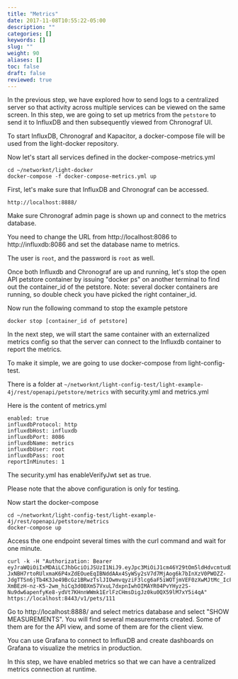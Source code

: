 ```yaml
---
title: "Metrics"
date: 2017-11-08T10:55:22-05:00
description: ""
categories: []
keywords: []
slug: ""
weight: 90
aliases: []
toc: false
draft: false
reviewed: true
---
```


In the previous step, we have explored how to send logs to a centralized server so that activity across multiple services can be viewed on the same screen. In this step, we are going to set up metrics from the `petstore` to send it to InfluxDB and then subsequently viewed from Chronograf UI.

To start InfluxDB, Chronograf and Kapacitor, a docker-compose file will be used from the light-docker repository. 

Now let's start all services defined in the docker-compose-metrics.yml

```
cd ~/networknt/light-docker
docker-compose -f docker-compose-metrics.yml up
```

First, let's make sure that InfluxDB and Chronograf can be accessed.

```
http://localhost:8888/
```

Make sure Chronograf admin page is shown up and connect to the metrics database.

You need to change the URL from http://localhost:8086 to http://influxdb:8086 and set the database name to metrics. 

The user is `root`, and the password is `root` as well. 

Once both Influxdb and Chronograf are up and running, let's stop the open API petstore container by issuing "docker ps" on another terminal to find out the container_id of the petstore. Note: several docker containers are running, so double check you have picked the right container_id.

Now run the following command to stop the example petstore

```
docker stop [container_id of petstore]
```

In the next step, we will start the same container with an externalized metrics config so that the server can connect to the Influxdb container to report the metrics.

To make it simple, we are going to use docker-compose from light-config-test. 

There is a folder at `~/networknt/light-config-test/light-example-4j/rest/openapi/petstore/metrics` with security.yml and metrics.yml

Here is the content of metrics.yml

```
enabled: true
influxdbProtocol: http
influxdbHost: influxdb
influxdbPort: 8086
influxdbName: metrics
influxdbUser: root
influxdbPass: root
reportInMinutes: 1
```

The security.yml has enableVerifyJwt set as true. 

Please note that the above configuration is only for testing. 

Now start the docker-compose 

```
cd ~/networknt/light-config-test/light-example-4j/rest/openapi/petstore/metrics
docker-compose up
```
Access the one endpoint several times with the curl command and wait for one minute.

```
curl -k -H "Authorization: Bearer eyJraWQiOiIxMDAiLCJhbGciOiJSUzI1NiJ9.eyJpc3MiOiJ1cm46Y29tOm5ldHdvcmtudDpvYXV0aDI6djEiLCJhdWQiOiJ1cm46Y29tLm5ldHdvcmtudCIsImV4cCI6MTc5NDg3MzA1MiwianRpIjoiSjFKdmR1bFFRMUF6cjhTNlJueHEwQSIsImlhdCI6MTQ3OTUxMzA1MiwibmJmIjoxNDc5NTEyOTMyLCJ2ZXJzaW9uIjoiMS4wIiwidXNlcl9pZCI6InN0ZXZlIiwidXNlcl90eXBlIjoiRU1QTE9ZRUUiLCJjbGllbnRfaWQiOiJmN2Q0MjM0OC1jNjQ3LTRlZmItYTUyZC00YzU3ODc0MjFlNzIiLCJzY29wZSI6WyJ3cml0ZTpwZXRzIiwicmVhZDpwZXRzIl19.gUcM-JxNBH7rtoRUlxmaK6P4xZdEOueEqIBNddAAx4SyWSy2sV7d7MjAog6k7bInXzV0PWOZZ-JdgTTSn6jTb4K3Je49BcGz1BRwzTslJIOwmvqyziF3lcg6aF5iWOTjmVEF0zXwMJtMc_IcF9FAA8iQi2s5l0DYgkMrjkQ3fBhWnopgfkzjbCuZU2mHDSQ6DJmomWpnE9hDxBp_lGjsQ73HWNNKN-XmBEzH-nz-K5-2wm_hiCq3d0BXm57VxuL7dxpnIwhOIMAYR04PvYHyz2S-Nu9dw6apenfyKe8-ydVt7KHnnWWmk1ErlFzCHmsDigJz0ku0QX59lM7xY5i4qA" https://localhost:8443/v1/pets/111
```

Go to http://localhost:8888/ and select metrics database and select "SHOW MEASUREMENTS". You will find several measurements created. Some of them are for the API view, and some of them are for the client view. 

You can use Grafana to connect to InfluxDB and create dashboards on Grafana to visualize the metrics in production. 

In this step, we have enabled metrics so that we can have a centralized metrics connection at runtime. 
